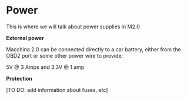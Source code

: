 Power
=====

This is where we will talk about power supplies in M2.0

**External power**

Macchina 2.0 can be connected directly to a car battery, either from the OBD2 port or some other power wire to provide:

5V @ 3 Amps and 3.3V @ 1 amp

**Protection**

\[TO DO: add information about fuses, etc\]
